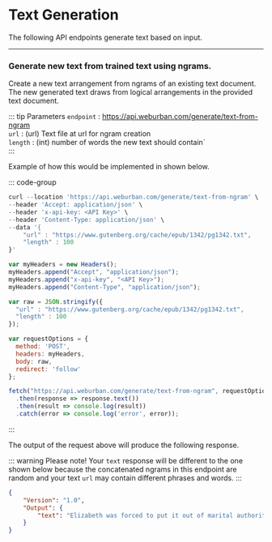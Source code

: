 # Text Generation 

The following API endpoints generate text based on input. 

***

### Generate new text from trained text using ngrams.

Create a new text arrangement from ngrams of an existing text document. The new generated text draws from logical arrangements in the provided text document.         

::: tip Parameters
`endpoint` : https://api.weburban.com/generate/text-from-ngram     
`url` : (url) Text file at url for ngram creation      
`length` : (int) number of words the new text should contain`       
:::

Example of how this would be implemented in shown below.     

::: code-group

```js [curl]
curl --location 'https://api.weburban.com/generate/text-from-ngram' \
--header 'Accept: application/json' \
--header 'x-api-key: <API Key>' \
--header 'Content-Type: application/json' \
--data '{
    "url" : "https://www.gutenberg.org/cache/epub/1342/pg1342.txt",
    "length" : 100
}'
```

```js [Javascript]
var myHeaders = new Headers();
myHeaders.append("Accept", "application/json");
myHeaders.append("x-api-key", "<API Key>");
myHeaders.append("Content-Type", "application/json");

var raw = JSON.stringify({
  "url" : "https://www.gutenberg.org/cache/epub/1342/pg1342.txt",
  "length" : 100
});

var requestOptions = {
  method: 'POST',
  headers: myHeaders,
  body: raw,
  redirect: 'follow'
};

fetch("https://api.weburban.com/generate/text-from-ngram", requestOptions)
  .then(response => response.text())
  .then(result => console.log(result))
  .catch(error => console.log('error', error));
```
:::

The output of the request above will produce the following response.

::: warning Please note!
Your `text` response will be different to the one shown below because the concatenated ngrams in this endpoint are random and your text `url` may contain different phrases and words. 
:::

```json
{
    "Version": "1.0",
    "Output": {
        "text": "Elizabeth was forced to put it out of marital authority, and so small a family of five daughters, in favour of matrimony; it remains to be alone, and fearful of its proprietor, and, with no very striking resemblance"
    }
}
```
